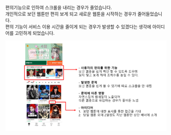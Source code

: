 편의기능으로 인하여 스크롤을 내리는 경우가 줄었습니다.   
개인적으로 보던 웹툰만 편히 보게 되고 새로운 웹툰을 시작하는 경우가 줄어들었습니다.   
편의 기능이 서비스 이용 시간을 줄이게 되는 경우가 발생할 수 있겠다는 생각에 아이디어를 고민하게 되었습니다.

<img src="/assets/Pasted image 20240430124250.png">


